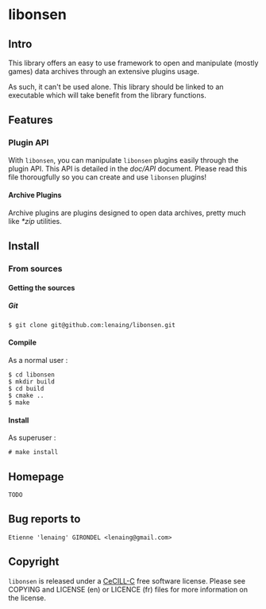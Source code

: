 libonsen
========

Intro
-----

This library offers an easy to use framework to open and manipulate (mostly
games) data archives through an extensive plugins usage.

As such, it can't be used alone. This library should be linked to an executable
which will take benefit from the library functions.

Features
--------

### Plugin API

With `libonsen`, you can manipulate `libonsen` plugins easily through the plugin
API. This API is detailed in the _doc/API_ document. Please read this file
thorougfully so you can create and use `libonsen` plugins!

#### Archive Plugins

Archive plugins are plugins designed to open data archives, pretty much like
_*zip_ utilities.

Install
--------

### From sources

#### Getting the sources

##### Git

    $ git clone git@github.com:lenaing/libonsen.git

#### Compile

As a normal user :

    $ cd libonsen
    $ mkdir build
    $ cd build
    $ cmake ..
    $ make

#### Install

As superuser :

    # make install

Homepage
--------

    TODO

Bug reports to
--------------

    Etienne 'lenaing' GIRONDEL <lenaing@gmail.com>

Copyright
---------

`libonsen` is released under a
[CeCILL-C](http://www.cecill.info/licences/Licence_CeCILL-C_V1-en.html)
free software license. Please see COPYING and LICENSE (en) or LICENCE (fr) files
for more information on the license.

